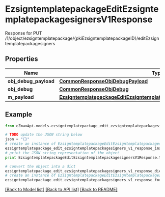 # EzsigntemplatepackageEditEzsigntemplatepackagesignersV1Response

Response for PUT /1/object/ezsigntemplatepackage/{pkiEzsigntemplatepackageID}/editEzsigntemplatepackagesigners

## Properties

Name | Type | Description | Notes
------------ | ------------- | ------------- | -------------
**obj_debug_payload** | [**CommonResponseObjDebugPayload**](CommonResponseObjDebugPayload.md) |  | 
**obj_debug** | [**CommonResponseObjDebug**](CommonResponseObjDebug.md) |  | [optional] 
**m_payload** | [**EzsigntemplatepackageEditEzsigntemplatepackagesignersV1ResponseMPayload**](EzsigntemplatepackageEditEzsigntemplatepackagesignersV1ResponseMPayload.md) |  | 

## Example

```python
from eZmaxApi.models.ezsigntemplatepackage_edit_ezsigntemplatepackagesigners_v1_response import EzsigntemplatepackageEditEzsigntemplatepackagesignersV1Response

# TODO update the JSON string below
json = "{}"
# create an instance of EzsigntemplatepackageEditEzsigntemplatepackagesignersV1Response from a JSON string
ezsigntemplatepackage_edit_ezsigntemplatepackagesigners_v1_response_instance = EzsigntemplatepackageEditEzsigntemplatepackagesignersV1Response.from_json(json)
# print the JSON string representation of the object
print EzsigntemplatepackageEditEzsigntemplatepackagesignersV1Response.to_json()

# convert the object into a dict
ezsigntemplatepackage_edit_ezsigntemplatepackagesigners_v1_response_dict = ezsigntemplatepackage_edit_ezsigntemplatepackagesigners_v1_response_instance.to_dict()
# create an instance of EzsigntemplatepackageEditEzsigntemplatepackagesignersV1Response from a dict
ezsigntemplatepackage_edit_ezsigntemplatepackagesigners_v1_response_form_dict = ezsigntemplatepackage_edit_ezsigntemplatepackagesigners_v1_response.from_dict(ezsigntemplatepackage_edit_ezsigntemplatepackagesigners_v1_response_dict)
```
[[Back to Model list]](../README.md#documentation-for-models) [[Back to API list]](../README.md#documentation-for-api-endpoints) [[Back to README]](../README.md)


